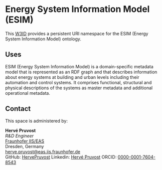 # Energy System Information Model (ESIM)

This [W3ID](https://w3id.org) provides a persistent URI namespace for the ESIM (Energy System Information Model) ontology.

## Uses

ESIM (Energy System Information Model) is a domain-specific metadata model that is represented as an RDF graph 
and that describes information about energy systems at building and urban levels including their automation and
control systems. It comprises functional, structural and physical descriptions of the
systems as master metadata and additional operational metadata.

## Contact

This space is administered by:

**Hervé Pruvost**  
_R&D Engineer_  
[Fraunhofer IIS/EAS](hhttps://www.eas.iis.fraunhofer.de/)  
Dresden, Germany  
<herve.pruvost@eas.iis.fraunhofer.de>  
GitHub: [HervePruvost](https://github.com/HervePruvost)
Linkedin: [Hervé Pruvost](https://www.linkedin.com/in/hervepruvost/)
ORCID: [0000-0001-7604-8543](https://orcid.org/0000-0001-7604-8543)
